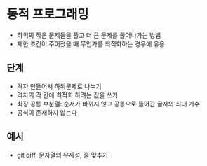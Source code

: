 # 동적 프로그래밍
- 하위의 작은 문제들을 풀고 더 큰 문제를 풀어나가는 방법
- 제한 조건이 주어졌을 때 무언가를 최적화하는 경우에 유용

## 단계
- 격자 만들어서 하위문제로 나누기
- 격자의 각 칸에 최적화 하려는 값을 쓰기
- 최장 공통 부분열: 순서가 바뀌지 않고 공통으로 들어간 글자의 최대 개수
- 공식이 존재하지 않는다

## 예시
- git diff, 문자열의 유사성, 줄 맞추기